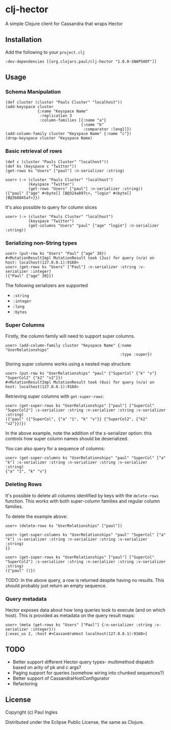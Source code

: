 # clj-hector

A simple Clojure client for Cassandra that wraps Hector

## Installation

Add the following to your `project.clj`

    :dev-dependencies [[org.clojars.paul/clj-hector "1.0.0-SNAPSHOT"]]

## Usage

### Schema Manipulation

    (def cluster (cluster "Pauls Cluster" "localhost"))
    (add-keyspace cluster
                  {:name "Keyspace Name"
                   :replication 3
                   :column-families [{:name "a"}
                                     {:name "b"
                                      :comparator :long}]})
    (add-column-family cluster "Keyspace Name" {:name "c"})
    (drop-keyspace cluster "Keyspace Name)

### Basic retrieval of rows

    (def c (cluster "Pauls Cluster" "localhost"))
    (def ks (keyspace c "Twitter"))
    (get-rows ks "Users" ["paul"] :n-serializer :string)

    user> (-> (cluster "Pauls Cluster" "localhost")
              (keyspace "Twitter")
              (get-rows "Users" ["paul"] :n-serializer :string))
    ({"paul" {"age" #<byte[] [B@324a897c>, "login" #<byte[] [B@3b8845af>}})

It's also possible to query for column slices

    user> (-> (cluster "Pauls Cluster" "localhost")
              (keyspace "Twitter")
              (get-columns "Users" "paul" ["age" "login"] :n-serializer :string))

### Serializing non-String types

    user> (put-row ks "Users" "Paul" {"age" 30})
    #<MutationResultImpl MutationResult took (2us) for query (n/a) on host: localhost(127.0.0.1):9160>
    user> (get-rows ks "Users" ["Paul"] :n-serializer :string :v-serializer :integer)
    ({"Paul" {"age" 30}})

The following serializers are supported

* `:string`
* `:integer`
* `:long`
* `:bytes`

### Super Columns

Firstly, the column family will need to support super columns.

    user> (add-column-family cluster "Keyspace Name" {:name "UserRelationships"
                                                      :type :super})

Storing super columns works using a nested map structure:

    user> (put-row ks "UserRelationships" "paul" {"SuperCol" {"k" "v"} "SuperCol2" {"k2" "v2"}})
    #<MutationResultImpl MutationResult took (6us) for query (n/a) on host: localhost(127.0.0.1):9160>

Retrieving super columns with `get-super-rows`:

    user> (get-super-rows ks "UserRelationships" ["paul"] ["SuperCol" "SuperCol2"] :s-serializer :string :n-serializer :string :v-serializer :string)
    ({"paul" ({"SuperCol", {"a" "1", "k" "v"}} {"SuperCol2", {"k2" "v2"}})})

In the above example, note the addition of the s-serializer option:
this controls how super column names should be deserialized.

You can also query for a sequence of columns:

    user> (get-super-columns ks "UserRelationships" "paul" "SuperCol" ["a" "k"] :s-serializer :string :n-serializer :string :v-serializer :string)
    {"a" "1", "k" "v"}

### Deleting Rows

It's possible to delete all columns identified by keys with the
`delete-rows` function. This works with both super-column families and
regular column families.

To delete the example above:

    user> (delete-rows ks "UserRelationships" ["paul"])

    user> (get-super-columns ks "UserRelationships" "paul" "SuperCol" ["a" "k"] :s-serializer :string :n-serializer :string :v-serializer :string)
    {}

    user> (get-super-rows ks "UserRelationships" ["paul"] ["SuperCol" "SuperCol2"] :s-serializer :string :n-serializer :string :v-serializer :string)
    ({"paul" ()})

TODO: In the above query, a row is returned despite having no results. This
should probably just return an empty sequence.

### Query metadata

Hector exposes data about how long queries took to execute (and on which host). This is provided as metadata on the query result maps:

    user> (meta (get-rows ks "Users" ["Paul"] {:n-serializer :string :v-serializer :integer}))
    {:exec_us 2, :host #<CassandraHost localhost(127.0.0.1):9160>}

## TODO

* Better support different Hector query types- multimethod dispatch
  based on arity of pk and c args?
* Paging support for queries (somehow wiring into chunked sequences?)
* Better support of CassandraHostConfigurator
* Refactoring

## License

Copyright (c) Paul Ingles

Distributed under the Eclipse Public License, the same as Clojure.

